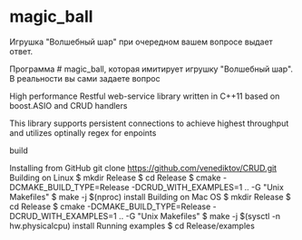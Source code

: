 # magic_ball
Игрушка "Волшебный шар" при очередном вашем вопросе выдает ответ.

Программа # magic_ball, которая имитирует игрушку "Волшебный шар".
В реальности вы сами задаете вопрос

High performance Restful web-service library written in C++11 based on boost.ASIO and CRUD handlers

This library supports persistent connections to achieve highest throughput and utilizes optinally regex for enpoints

build 

Installing from GitHub
git clone https://github.com/venediktov/CRUD.git
Building on Linux
$ mkdir Release
$ cd Release
$ cmake -DCMAKE_BUILD_TYPE=Release -DCRUD_WITH_EXAMPLES=1 .. -G "Unix Makefiles"
$ make -j $(nproc) install
Building on Mac OS
$ mkdir Release
$ cd Release
$ cmake -DCMAKE_BUILD_TYPE=Release -DCRUD_WITH_EXAMPLES=1 .. -G "Unix Makefiles"
$ make -j $(sysctl -n hw.physicalcpu) install
Running examples
$ cd Release/examples
